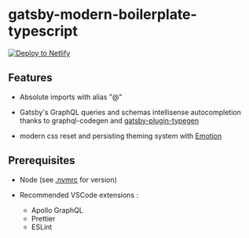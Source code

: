 # gatsby-modern-boilerplate-typescript

[![Deploy to Netlify](https://www.netlify.com/img/deploy/button.svg)](https://app.netlify.com/start/deploy?repository=https://github.com/sebastianwd/gatsby-modern-boilerplate-typescript)

## Features

- Absolute imports with alias "@"

- Gatsby's GraphQL queries and schemas intellisense autocompletion thanks to graphql-codegen and [gatsby-plugin-typegen](https://www.gatsbyjs.org/packages/gatsby-plugin-typegen/)

- modern css reset and persisting theming system with [Emotion](https://github.com/emotion-js/emotion)

## Prerequisites

- Node (see [.nvmrc](./.nvmrc) for version)

- Recommended VSCode extensions :

  - Apollo GraphQL
  - Prettier
  - ESLint
